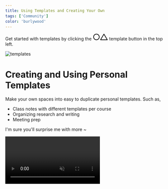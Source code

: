 ```yaml
---
title: Using Templates and Creating Your Own
tags: ['Community']
color: 'burlywood'
---
```

<span>Get started with templates by clicking the <img src="/assets/templates.svg" class="icon templates"></span> template button in the top left.</span>

![templates](https://kinopio-updates.us-east-1.linodeobjects.com/templates-dialog.png)

# Creating and Using Personal Templates

Make your own spaces into easy to duplicate personal templates. Such as,

- Class notes with different templates per course
- Organizing research and writing
- Meeting prep

I'm sure you'll surprise me with more ~

<video autoplay loop muted playsinline>
  <source src="https://kinopio-updates.us-east-1.linodeobjects.com/toggle-personal-template.mp4">
</video>
